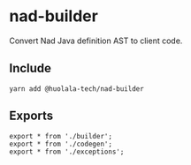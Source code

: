 # nad-builder

Convert Nad Java definition AST to client code.

## Include

```shell
yarn add @huolala-tech/nad-builder
```

## Exports

```
export * from './builder';
export * from './codegen';
export * from './exceptions';
```
